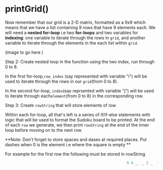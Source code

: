 <!--title={Sudoku Solver Lab: printGrid()}-->

<!--badges={Algorithmns:18}-->

<!--concepts{2D Lists}-->

# printGrid()


Now remember that our grid is a 2-D matrix, formatted as a 9x9 which means that we have a list containing 9 rows that have 9 elements each. We will need a **nested for-loop** i.e two **for-loops** and two variables for **indexing**: one variable to iterate through the rows in `grid`, and another variable to iterate through the elements in the each list within `grid`.  

(image to go here )

Step 2: Create nested loop in the function using the two index, run through 0 to 8. 

In the first for-loop,`row_index` (say represented with variable "i") will be used to iterate through the rows in our `grid`(from 0 to 8). 

In the second for-loop, `index`(say reprsented with variable "j") will be used to iterate through each`element`(from 0 to 8) in the corresponding row.

Step 3: Create `rowString` that will store elements of row 

Within each for-loop, all that's left is a series of if/if-else statements with logic that will be used to format the Sudoku board to be printed. At the end of each `row` we generate, we then print `rowString` at the end of the inner loop before moving on to the next row. 

**Note: Don't forget to store spaces and dases at required places. Put dashes when 0 is the element i.e where the square is empty  **

For example for the first row the following must be stored in rowString

```python
														9 4 _  _ 2 _  7 _ _	# First row of sudoko board 
```


​	


​	


​	


​	
​	


​	
​	







​	





​	


​	




​	

